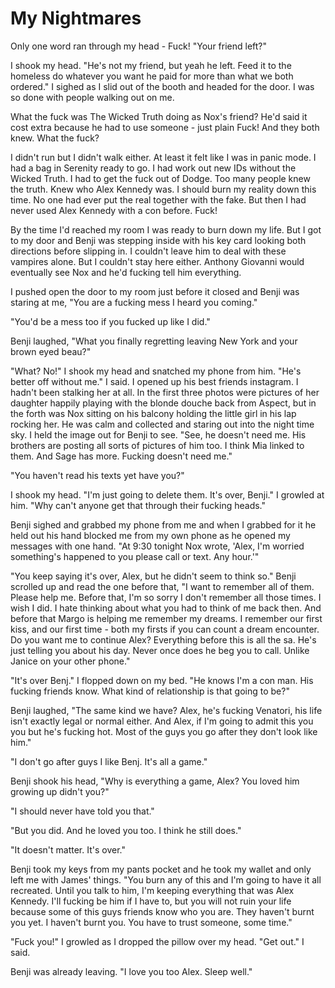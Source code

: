 # My  Nightmares
Only one word ran through my head -  Fuck!  "Your friend left?"

I shook my head.  "He's not my friend, but yeah he left.  Feed it to the homeless do whatever you want he paid for more than what we both ordered."  I sighed as I slid out of the booth and headed for the door.  I was so done with people walking out on me.

What the fuck was The Wicked Truth doing as Nox's friend?  He'd said it cost extra because he had to use someone - just plain Fuck!  And they both knew.  What the fuck?

I didn't run but I didn't walk either.  At least it felt like I was in panic mode.  I had a bag in Serenity ready to go.  I had work out new IDs without the Wicked Truth.  I had to get the fuck out of Dodge.  Too many people knew the truth.  Knew who Alex Kennedy was.  I should burn my reality down this time.  No one had ever put the real together with the fake.  But then I had never used Alex Kennedy with a con before.  Fuck!

By the  time I'd reached my room I was ready to burn down my life.  But I got to my door and Benji was stepping inside with his key card looking both directions before slipping in.  I couldn't leave him to deal with these vampires alone.  But I couldn't stay here either.  Anthony Giovanni would eventually see Nox and he'd fucking tell him everything.

I pushed open the door to my room just before it closed and Benji was staring at me, "You are a fucking mess I heard you coming."

"You'd be a mess too if you fucked up like I did."

Benji laughed, "What you finally regretting leaving New York and your brown eyed beau?"

"What?  No!"  I shook my head and snatched my phone from him.  "He's better off without me."  I said.  I opened up his best friends instagram.  I hadn't been stalking her at all.  In the first three photos were pictures of her daughter happily playing with the blonde douche back from Aspect, but in the forth was Nox sitting on his balcony holding the little girl in his lap rocking her.  He was calm and collected and staring out into the night time sky.  I held the image out for Benji to see.  "See, he doesn't need me.  His brothers are posting all sorts of pictures of him too.  I think Mia linked to them.  And Sage has more.  Fucking doesn't need me."

"You haven't read his texts yet have you?"

I shook my head.  "I'm just going to delete them.  It's over, Benji."  I growled at him.  "Why can't anyone get that through their fucking heads."

Benji sighed and grabbed my phone from me and when I grabbed for it he held out his hand blocked me from my own phone as he opened my messages with one hand.  "At 9:30 tonight Nox wrote, 'Alex, I'm worried something's happened to you please call or text. Any hour.'"

"You keep saying it's over, Alex, but he didn't seem to think so."  Benji scrolled up and read the one before that, "I want to remember all of them. Please help me.  Before that,  I'm so sorry I don't remember all those times. I wish I did. I hate thinking about what you had to think of me back then.  And before that  Margo is helping me remember my dreams. I remember our first kiss, and our first time - both my firsts if you can count a dream encounter.   Do you want me to continue Alex?  Everything before this is all the sa.  He's just telling you about his day.  Never once does he beg you to call.  Unlike Janice on your other phone."

"It's over Benj."  I flopped down on my bed.  "He knows I'm a con man.  His fucking friends know.  What kind of relationship is that going to be?"

Benji laughed, "The same kind we have?  Alex, he's fucking Venatori, his life isn't exactly legal or normal either.  And Alex, if I'm going to admit this you you but he's fucking hot.  Most of the guys you go after they don't look like him."

"I don't go after guys I like Benj.  It's all a game."

Benji shook his head, "Why is everything a game, Alex?  You loved him growing up didn't you?"

"I should never have told you that."

"But you did.  And he loved you too.  I think he still does."

"It doesn't matter.  It's over."

Benji took my keys from my pants pocket and he took my wallet and only left me with James' things.  "You burn any of this and I'm going to have it all recreated.  Until you talk to him, I'm keeping everything that was Alex Kennedy.  I'll fucking be him if I have to, but you will not ruin your life because some of this guys friends know who you are.  They haven't burnt you yet.  I haven't burnt you.  You have to trust someone, some time."

"Fuck you!"  I growled as I dropped the pillow over my head.  "Get out."  I said.

Benji was already leaving.  "I love you too Alex.  Sleep well."




<!--stackedit_data:
eyJkaXNjdXNzaW9ucyI6eyJhTWpqb0JJSVU2anNqMVhTIjp7In
RleHQiOiJpZiBJJ20gZ29pbmcgdG8gYWRtaXQgdGhpcyB5b3Ug
eW91Iiwic3RhcnQiOjM2MTAsImVuZCI6MzYxMH19LCJjb21tZW
50cyI6eyJFbUJPT21lNlc0Ym41dWtMIjp7ImRpc2N1c3Npb25J
ZCI6ImFNampvQklJVTZqc2oxWFMiLCJzdWIiOiJnaDo0MjYwOD
U3MiIsInRleHQiOiJ0aGlzIGRvZXNuJ3QgbWFrZSBzZW5zZT8g
TWF5YmUgJ0knZCBvbmx5IGV2ZXIgYWRtaXQgdGhpcyB0byB5b3
UsJyIsImNyZWF0ZWQiOjE1MzYyMjkyMjA2ODZ9fSwiaGlzdG9y
eSI6Wy0xOTk5MzE5MTEyLC0yMDE5Mjc1ODAxLC02NjAyODExND
IsLTE2MTkwNDg2MjgsLTkyODA2NTI1MV19
-->